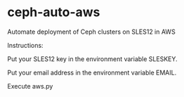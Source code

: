 # ceph-auto-aws
Automate deployment of Ceph clusters on SLES12 in AWS

Instructions:

Put your SLES12 key in the environment variable SLESKEY.

Put your email address in the environment variable EMAIL.

Execute aws.py
